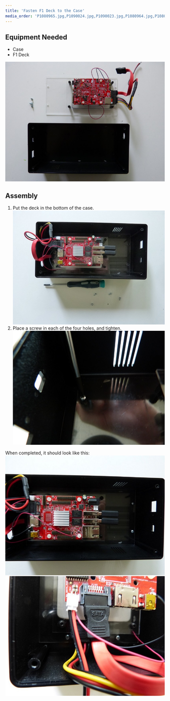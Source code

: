 ```yaml
---
title: 'Fasten F1 Deck to the Case'
media_order: 'P1080965.jpg,P1090024.jpg,P1090023.jpg,P1080964.jpg,P1080963.jpg'
---
```


## Equipment Needed

* Case
* F1 Deck

![](P1090024.jpg)

## Assembly

1. Put the deck in the bottom of the case.
	![](P1080963.jpg)
2. Place a screw in each of the four holes, and tighten.
	![](P1090023.jpg)
    
When completed, it should look like this:
    ![](P1080964.jpg)![](P1080965.jpg)